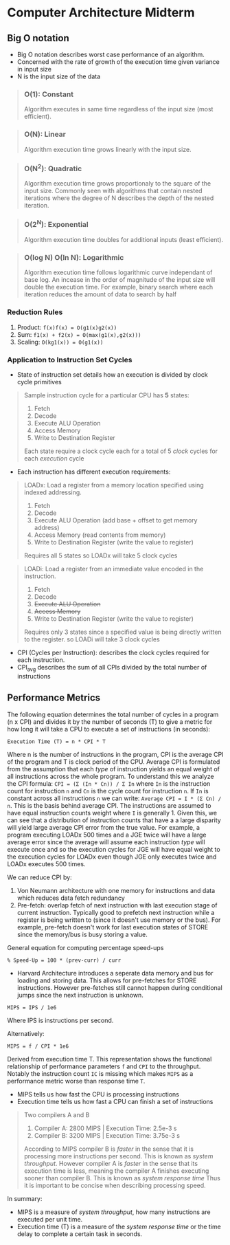 
# Computer Architecture Midterm

## Big O notation
- Big O notation describes worst case performance of an algorithm.
- Concerned with the rate of growth of the execution time given variance in input size
- N is the input size of the data

> ### O(1): Constant
> Algorithm executes in same time regardless of the input size (most efficient). 

> ### O(N): Linear
> Algorithm execution time grows linearly with the input size.

> ### O(N<sup>2</sup>): Quadratic
> Algorithm execution time grows proportionaly to the square of the input size. Commonly seen with algorithms that contain nested iterations where the degree of N describes the depth of the nested iteration.

> ### O(2<sup>N</sup>): Exponential
> Algorithm execution time doubles for additional inputs (least efficient).

> ### O(log N) O(ln N): Logarithmic
> Algorithm execution time follows logarithmic curve independant of base log. An incease in the order of magnitude of the input size will double the execution time. For example, binary search where each iteration reduces the amount of data to search by half

### Reduction Rules
1. Product: `f(x)f(x) = O(g1(x)g2(x))`
2. Sum: `f1(x) + f2(x) = O(max(g1(x),g2(x)))`
3. Scaling: `O(kg1(x)) = O(g1(x))`

### Application to Instruction Set Cycles
- State of instruction set details how an execution is divided by clock cycle primitives

> Sample instruction cycle for a particular CPU has **5** states:
> 1. Fetch
> 2. Decode
> 3. Execute ALU Operation
> 4. Access Memory
> 5. Write to Destination Register</br>
> 
> Each state require a clock cycle each for a total of 5 *clock* cycles for each *execution* cycle

- Each instruction has different execution requirements:

> LOADx: Load a register from a memory location specified using indexed addressing.
> 1. Fetch
> 2. Decode
> 3. Execute ALU Operation (add base + offset to get memory address)
> 4. Access Memory (read contents from memory)
> 5. Write to Destination Register (write the value to register) </br>
> 
> Requires all 5 states so LOADx will take 5 clock cycles

> LOADi: Load a register from an immediate value encoded in the instruction.
> 1. Fetch
> 2. Decode
> 3. <del>Execute ALU Operation
> 4. <del>Access Memory
> 5. Write to Destination Register (write the value to register) </br>
> 
> Requires only 3 states since a specified value is being directly written to the register. so LOADi will take 3 clock cycles

- CPI (Cycles per Instruction): describes the clock cycles required for each instruction.
- CPI<sub>avg</sub> describes the sum of all CPIs divided by the total number of instructions

## Performance Metrics

The following equation determines the total number of cycles in a program (n x CPI) and divides it by the number of seconds (T) to give a metric for how long it will take a CPU to execute a set of instructions (in seconds):

`Execution Time (T) = n * CPI * T`

Where n is the number of instructions in the program, CPI is the average CPI of the program and T is clock period of the CPU. Average CPI is formulated from the assumption that each *type* of instruction yields an equal weight of all instructions across the whole program. To understand this we analyze the CPI formula: `CPI = (Σ (In * Cn)) / Σ In` where `In` is the instruction count for instruction `n` and `Cn` is the cycle count for instruction `n`. If `In` is constant across all instructions `n` we can write: `Average CPI = I * (Σ Cn) / n`. This is the basis behind average CPI. The instructions are assumed to have equal instruction counts weight where `I` is generally 1. Given this, we can see that a distribution of instruction counts that have a a large disparity will yield large average CPI error from the true value. For example, a program executing LOADx 500 times and a JGE twice will have a large average error since the average will assume each instruction *type* will execute once and so the execution cycles for JGE will have equal weight to the execution cycles for LOADx even though JGE only executes twice and LOADx executes 500 times.

We can reduce CPI by:
1. Von Neumann architecture with one memory for instructions and data which reduces data fetch redundancy
2. Pre-fetch: overlap fetch of next instruction with last execution stage of current instruction. Typically good to prefetch next instruction while a register is being written to (since it doesn't use memory or the bus). For example, pre-fetch doesn't work for last execution states of STORE since the memory/bus is busy storing a value.

General equation for computing percentage speed-ups

`% Speed-Up = 100 * (prev-curr) / curr`

- Harvard Architecture introduces a seperate data memory and bus for loading and storing data. This allows for pre-fetches for STORE instructions. However pre-fetches still cannot happen during conditional jumps since the next instruction is unknown.

`MIPS = IPS / 1e6`

Where IPS is instructions per second.

Alternatively:

`MIPS = f / CPI * 1e6`

Derived from execution time T. This representation shows the functional relationship of performance parameters `f` and `CPI` to the throughput. Notably the instruction count `IC` is missing which makes `MIPS` as a performance metric worse than response time `T`. 

- MIPS tells us how fast the CPU is processing instructions
- Execution time tells us how fast a CPU can finish a set of instructions

> Two compilers A and B
> 1. Compiler A: 2800 MIPS | Execution Time: 2.5e-3 s
> 2. Compiler B: 3200 MIPS | Execution Time: 3.75e-3 s
> 
> According to MIPS compiler B is *faster* in the sense that it is processing more instructions per second. This is known as *system throughput*. However compiler A is *faster* in the sense that its execution time is less, meaning the compiler A finishes executing sooner than compiler B. This is known as *system response time* Thus it is important to be concise when describing processing speed.

In summary:
- MIPS is a measure of *system throughput*, how many instructions are executed per unit time.
- Execution time (T) is a measure of the *system response time* or the time delay to complete a certain task in seconds.

